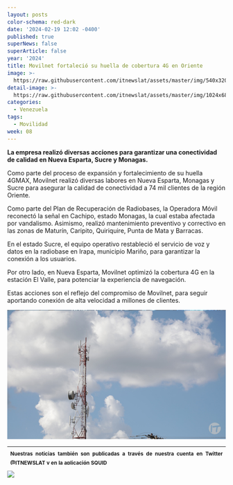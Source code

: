 ```yaml
---
layout: posts
color-schema: red-dark
date: '2024-02-19 12:02 -0400'
published: true
superNews: false
superArticle: false
year: '2024'
title: Movilnet fortaleció su huella de cobertura 4G en Oriente
image: >-
  https://raw.githubusercontent.com/itnewslat/assets/master/img/540x320/Antena-Movilnet-p.jpg
detail-image: >-
  https://raw.githubusercontent.com/itnewslat/assets/master/img/1024x680/Antena-Movilnet-g.jpg
categories:
  - Venezuela
tags:
  - Movilidad
week: 08
---
```

**La empresa realizó diversas acciones para garantizar una conectividad de calidad en Nueva Esparta, Sucre y Monagas.**

Como parte del proceso de expansión y fortalecimiento de su huella 4GMAX, Movilnet realizó diversas labores en Nueva Esparta, Monagas y Sucre para asegurar la calidad de conectividad a 74 mil clientes de la región Oriente.

Como parte del Plan de Recuperación de Radiobases, la Operadora Móvil reconectó la señal en Cachipo, estado Monagas, la cual estaba afectada por vandalismo. Asimismo, realizó mantenimiento preventivo y correctivo en las zonas de Maturín, Caripito, Quiriquire, Punta de Mata y Barracas.

En el estado Sucre, el equipo operativo restableció el servicio de voz y datos en la radiobase en Irapa, municipio Mariño, para garantizar la conexión a los usuarios.

Por otro lado, en Nueva Esparta, Movilnet optimizó la cobertura 4G en la estación El Valle, para potenciar la experiencia de navegación.

Estas acciones son el reflejo del compromiso de Movilnet, para seguir aportando conexión de alta velocidad a millones de clientes.

![](https://raw.githubusercontent.com/itnewslat/assets/master/img/540x320/Antena-Movilnet-p.jpg)

<table style="height: 42px;" width="569">
<tbody>
<tr>
<td style="text-align: justify;"><sub><strong>Nuestras noticias también son publicadas a través de nuestra cuenta en Twitter <a href="https://twitter.com/itnewslat?lang=es">@ITNEWSLAT</a> y en la aplicación <a href="https://squidapp.co/en/">SQUID</a></strong></sub></td>
</tr>
</tbody>
</table>

<img src="https://tracker.metricool.com/c3po.jpg?hash=56f88a41e39ab42c063cc51676587a04"/>